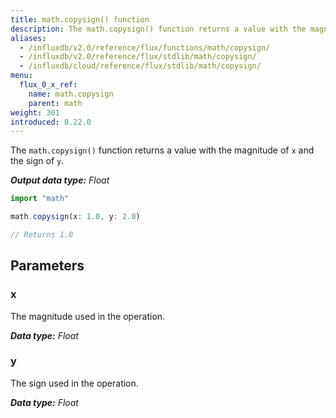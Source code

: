 ```yaml
---
title: math.copysign() function
description: The math.copysign() function returns a value with the magnitude of `x` and the sign of `y`.
aliases:
  - /influxdb/v2.0/reference/flux/functions/math/copysign/
  - /influxdb/v2.0/reference/flux/stdlib/math/copysign/
  - /influxdb/cloud/reference/flux/stdlib/math/copysign/
menu:
  flux_0_x_ref:
    name: math.copysign
    parent: math
weight: 301
introduced: 0.22.0
---
```


The `math.copysign()` function returns a value with the magnitude of `x` and the sign of `y`.

_**Output data type:** Float_

```js
import "math"

math.copysign(x: 1.0, y: 2.0)

// Returns 1.0
```

## Parameters

### x
The magnitude used in the operation.

_**Data type:** Float_

### y
The sign used in the operation.

_**Data type:** Float_
